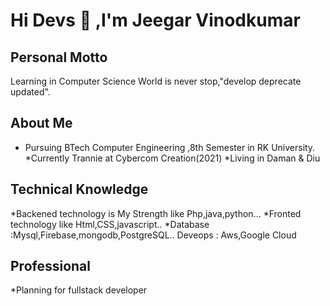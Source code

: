 # Hi Devs :wave: ,I'm Jeegar Vinodkumar


## Personal Motto
Learning in Computer Science World is never stop,"develop deprecate updated". 


## About Me

* Pursuing BTech Computer Engineering ,8th Semester in RK University.
*Currently Trannie at Cybercom Creation(2021)
*Living in Daman & Diu



## Technical Knowledge

*Backened technology is My Strength like Php,java,python...
*Fronted technology like Html,CSS,javascript..
*Database :Mysql,Firebase,mongodb,PostgreSQL..
Deveops : Aws,Google Cloud

## Professional 
*Planning for fullstack developer





